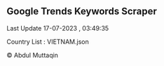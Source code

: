 

## Google Trends Keywords Scraper 
 
Last Update 17-07-2023 , 03:49:35

Country List :
VIETNAM.json



© Abdul Muttaqin 
